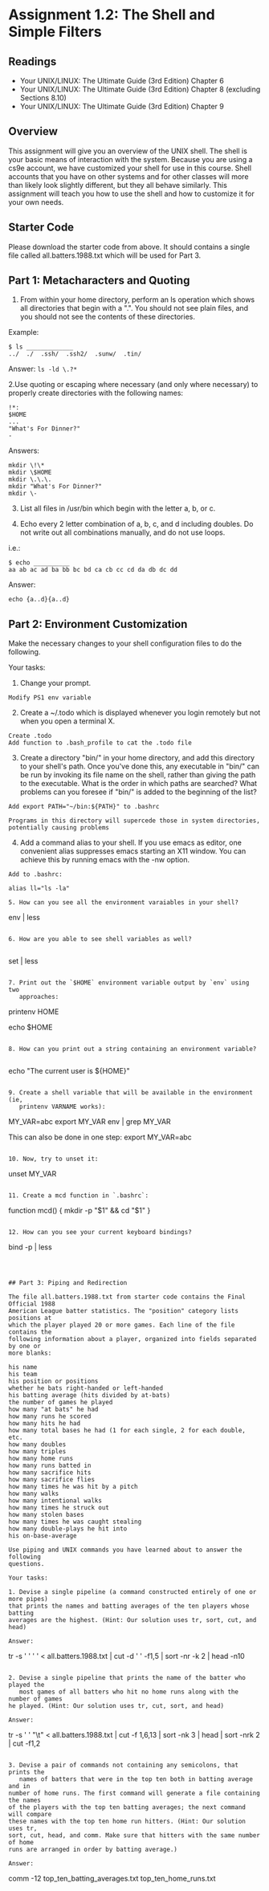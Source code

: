 # Assignment 1.2: The Shell and Simple Filters

## Readings
* Your UNIX/LINUX: The Ultimate Guide (3rd Edition) Chapter 6
* Your UNIX/LINUX: The Ultimate Guide (3rd Edition) Chapter 8 (excluding Sections 8.10)
* Your UNIX/LINUX: The Ultimate Guide (3rd Edition) Chapter 9

## Overview

This assignment will give you an overview of the UNIX shell. The shell is your
basic means of interaction with the system. Because you are using a cs9e
account, we have customized your shell for use in this course. Shell accounts
that you have on other systems and for other classes will more than likely look
slightly different, but they all behave similarly. This assignment will teach
you how to use the shell and how to customize it for your own needs.

## Starter Code

Please download the starter code from above. It should contains a single file
called all.batters.1988.txt which will be used for Part 3.

## Part 1: Metacharacters and Quoting

1. From within your home directory, perform an ls operation which shows all directories that begin with a ".". You should not see plain files, and you should not see the contents of these directories.

Example:

```
$ ls _____________
../  ./  .ssh/  .ssh2/  .sunw/  .tin/
```

Answer: `ls -ld \.?*`

2.Use quoting or escaping where necessary (and only where necessary) to properly
create directories with the following names:

```
!*: 
$HOME
...
"What's For Dinner?"
-
```

Answers:

```
mkdir \!\*
mkdir \$HOME
mkdir \.\.\.
mkdir "What's For Dinner?"
mkdir \-
```

3. List all files in /usr/bin which begin with the letter a, b, or c.

4. Echo every 2 letter combination of a, b, c, and d including doubles. Do not
   write out all combinations manually, and do not use loops.

i.e.:

```
$ echo __________
aa ab ac ad ba bb bc bd ca cb cc cd da db dc dd
```

Answer:

```
echo {a..d}{a..d}
```

## Part 2: Environment Customization

Make the necessary changes to your shell configuration files to do the
following.

Your tasks:

1. Change your prompt.

```
Modify PS1 env variable
```

2. Create a ~/.todo which is displayed whenever you login remotely but not when
   you open a terminal X.

```
Create .todo
Add function to .bash_profile to cat the .todo file
```


3. Create a directory "bin/" in your home directory, and add this directory to your
shell's path. Once you've done this, any executable in "bin/" can be run by
invoking its file name on the shell, rather than giving the path to the
executable. What is the order in which paths are searched? What problems can you
foresee if "bin/" is added to the beginning of the list?

```
Add export PATH="~/bin:${PATH}" to .bashrc

Programs in this directory will supercede those in system directories,
potentially causing problems
```

4. Add a command alias to your shell. If you use emacs as editor, one convenient
alias suppresses emacs starting an X11 window. You can achieve this by running
emacs with the -nw option.

```
Add to .bashrc:

alias ll="ls -la"

5. How can you see all the environment varaiables in your shell?

```
env | less
```

6. How are you able to see shell variables as well?


```
set | less
```

7. Print out the `$HOME` environment variable output by `env` using two
   approaches:

```
printenv HOME

echo $HOME
```

8. How can you print out a string containing an environment variable?


```
echo "The current user is ${HOME}"
```

9. Create a shell variable that will be available in the environment (ie,
   printenv VARNAME works):

```
MY_VAR=abc
export MY_VAR
env | grep MY_VAR

This can also be done in one step: export MY_VAR=abc
```

10. Now, try to unset it:

```
unset MY_VAR
```

11. Create a mcd function in `.bashrc`:

```
function mcd() {
  mkdir -p "$1" && cd "$1"
}
```

12. How can you see your current keyboard bindings?

```
bind -p | less
```



## Part 3: Piping and Redirection

The file all.batters.1988.txt from starter code contains the Final Official 1988
American League batter statistics. The "position" category lists positions at
which the player played 20 or more games. Each line of the file contains the
following information about a player, organized into fields separated by one or
more blanks:

his name
his team
his position or positions
whether he bats right-handed or left-handed
his batting average (hits divided by at-bats)
the number of games he played
how many "at bats" he had
how many runs he scored
how many hits he had
how many total bases he had (1 for each single, 2 for each double, etc.
how many doubles
how many triples
how many home runs
how many runs batted in
how many sacrifice hits
how many sacrifice flies
how many times he was hit by a pitch
how many walks
how many intentional walks
how many times he struck out
how many stolen bases
how many times he was caught stealing
how many double-plays he hit into
his on-base-average

Use piping and UNIX commands you have learned about to answer the following
questions.

Your tasks:

1. Devise a single pipeline (a command constructed entirely of one or more pipes)
that prints the names and batting averages of the ten players whose batting
averages are the highest. (Hint: Our solution uses tr, sort, cut, and head)

Answer:

```
tr -s ' ' ' ' < all.batters.1988.txt | cut -d ' ' -f1,5 | sort -nr -k 2 | head
-n10
```

2. Devise a single pipeline that prints the name of the batter who played the
   most games of all batters who hit no home runs along with the number of games
he played. (Hint: Our solution uses tr, cut, sort, and head)

Answer:

```
tr -s ' ' "\t" < all.batters.1988.txt | cut -f 1,6,13 | sort -nk 3 | head | sort
-nrk 2 | cut -f1,2
```

3. Devise a pair of commands not containing any semicolons, that prints the
   names of batters that were in the top ten both in batting average and in
number of home runs. The first command will generate a file containing the names
of the players with the top ten batting averages; the next command will compare
these names with the top ten home run hitters. (Hint: Our solution uses tr,
sort, cut, head, and comm. Make sure that hitters with the same number of home
runs are arranged in order by batting average.)

Answer:

```
comm -12 top_ten_batting_averages.txt top_ten_home_runs.txt
```
